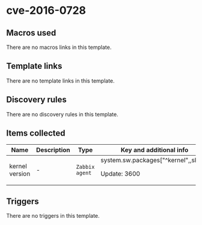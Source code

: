 # cve-2016-0728

## Macros used

There are no macros links in this template.

## Template links

There are no template links in this template.

## Discovery rules

There are no discovery rules in this template.

## Items collected

|Name|Description|Type|Key and additional info|
|----|-----------|----|----|
|kernel version|<p>-</p>|`Zabbix agent`|system.sw.packages["^kernel",,short]<p>Update: 3600</p>|
## Triggers

There are no triggers in this template.


